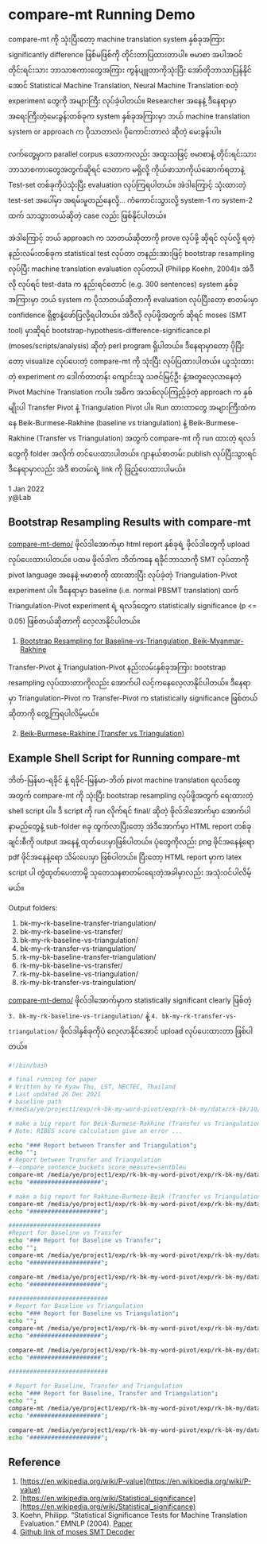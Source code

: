 # compare-mt Running Demo

compare-mt ကို သုံးပြီးတော့ machine translation system နှစ်ခုအကြား significantly difference ဖြစ်မဖြစ်ကို တိုင်းတာပြထားတာပါ။ 
ဗမာစာ အပါအဝင် တိုင်းရင်းသား ဘာသာစကားတွေအကြား ကွန်ပျူတာကိုသုံးပြီး အော်တိုဘာသာပြန်နိုင်အောင် Statistical Machine Translation, Neural Machine Translation စတဲ့ experiment တွေကို အများကြီး လုပ်ခဲ့ပါတယ်။ Researcher အနေနဲ့ ဒီနေရာမှာ အရေးကြီးတဲ့မေးခွန်းတစ်ခုက system နှစ်ခုအကြားမှာ ဘယ် machine translation system or approach က ပိုသာတာလဲ၊ ပိုကောင်းတာလဲ ဆိုတဲ့ မေးခွန်းပါ။  

လက်တွေ့မှာက parallel corpus ဒေတာကလည်း အထူးသဖြင့် ဗမာစာနဲ့ တိုင်းရင်းသား ဘာသာစကားတွေအတွက်ဆိုရင် ဒေတာက မရှိလို့ ကိုယ်ဖာသာကိုယ်ဆောက်ရတာနဲ့ Test-set တစ်ခုကိုပဲသုံးပြီး evaluation လုပ်ကြရပါတယ်။ အဲဒါကြောင့် သုံးထားတဲ့ test-set အပေါ်မှာ အရမ်းမူတည်နေလို့... ကံကောင်းသွားလို့ system-1 က system-2 ထက် သာသွားတယ်ဆိုတဲ့ case လည်း ဖြစ်နိုင်ပါတယ်။  

အဲဒါကြောင့် ဘယ် approach က သာတယ်ဆိုတာကို prove လုပ်ဖို့ ဆိုရင် လုပ်လို့ ရတဲ့ နည်းလမ်းတစ်ခုက statistical test လုပ်တာ တနည်းအားဖြင့် bootstrap resampling လုပ်ပြီး machine translation evaluation လုပ်တာပါ (Philipp Koehn, 2004)။ 
အဲဒီလို လုပ်ရင် test-data က နည်းရင်တောင် (e.g. 300 sentences) system နှစ်ခုအကြားမှာ ဘယ် system က ပိုသာတယ်ဆိုတာကို evaluation လုပ်ပြီးတော့ စာတမ်းမှာ confidence ရှိစွာနဲ့ဖော်ပြလို့ရပါတယ်။ 
အဲဒီလို လုပ်ဖို့အတွက် ဆိုရင် moses (SMT tool) မှာဆိုရင် bootstrap-hypothesis-difference-significance.pl (moses/scripts/analysis) ဆိုတဲ့ perl program ရှိပါတယ်။ 
ဒီနေရာမှာတော့ ပိုပြီးတော့ visualize လုပ်ပေးတဲ့ compare-mt ကို သုံးပြီး လုပ်ပြထားပါတယ်။ ယူသုံးထားတဲ့ experiment က ဒေါက်တာတန်း ကျောင်းသူ သဇင်မြင့်ဦး နဲ့အတူလေ့လာနေတဲ့ Pivot Machine Translation ကပါ။
အဓိက အသစ်လုပ်ကြည့်ခဲ့တဲ့ approach က နှစ်မျိုးပါ Transfer Pivot နဲ့ Triangulation Pivot ပါ။ 
Run ထားတာတွေ အများကြီးထဲကနေ Beik-Burmese-Rakhine (baseline vs triangulation) နဲ့ Beik-Burmese-Rakhine (Transfer vs Triangulation) အတွက် compare-mt ကို run ထားတဲ့ ရလဒ်တွေကို folder အလိုက် တင်ပေးထားပါတယ်။ 
ဂျာနယ်စာတမ်း publish လုပ်ပြီးသွားရင် ဒီနေရာမှာလည်း အဲဒီ စာတမ်းရဲ့ link ကို ဖြည့်ပေးထားပါမယ်။  

1 Jan 2022  
y@Lab  


## Bootstrap Resampling Results with compare-mt

[compare-mt-demo/](https://github.com/ye-kyaw-thu/error-overflow/tree/master/compare-mt-demo) ဖိုလ်ဒါအောက်မှာ html report နှစ်ခုရဲ့ ဖိုလ်ဒါတွေကို upload လုပ်ပေးထားပါတယ်။ ပထမ ဖိုလ်ဒါက ဘိတ်ကနေ ရခိုင်ဘာသာကို SMT လုပ်တာကို pivot language အနေနဲ့ ဗမာစာကို ထားထားပြီး လုပ်ခဲ့တဲ့ Triangulation-Pivot experiment ပါ။ ဒီနေရာမှာ baseline (i.e. normal PBSMT translation) ထက် Triangulation-Pivot experiment ရဲ့ ရလဒ်တွေက statistically significance (p <= 0.05) ဖြစ်တယ်ဆိုတာကို လေ့လာနိုင်ပါတယ်။   

1. [Bootstrap Resampling for Baseline-vs-Triangulation, Beik-Myanmar-Rakhine](https://htmlpreview.github.io/?https://github.com/ye-kyaw-thu/error-overflow/blob/master/compare-mt-demo/bk-my-rk-baseline-vs-triangulation/index.html)  

Transfer-Pivot နဲ့ Triangulation-Pivot နည်းလမ်းနှစ်ခုအကြား bootstrap resampling လုပ်ထားတာကိုလည်း အောက်ပါ လင့်ကနေလေ့လာနိုင်ပါတယ်။ ဒီနေရာမှာ Triangulation-Pivot က Transfer-Pivot က statistically significance ဖြစ်တယ်ဆိုတာကို တွေ့ကြရပါလိမ့်မယ်။  

2. [Beik-Burmese-Rakhine (Transfer vs Triangulation)](https://htmlpreview.github.io/?https://github.com/ye-kyaw-thu/error-overflow/blob/master/compare-mt-demo/bk-my-rk-transfer-vs-triangulation/index.html)  

## Example Shell Script for Running compare-mt

ဘိတ်-မြန်မာ-ရခိုင် နဲ့ ရခိုင်-မြန်မာ-ဘိတ် pivot machine translation ရလဒ်တွေအတွက် compare-mt ကို သုံးပြီး bootstrap resampling လုပ်ဖို့အတွက် ရေးထားတဲ့ shell script ပါ။ ဒီ script ကို run လိုက်ရင် final/ ဆိုတဲ့ ဖိုလ်ဒါအောက်မှာ အောက်ပါ နာမည်တွေနဲ့ sub-folder ၈ခု ထွက်လာပြီးတော့ အဲဒီအောက်မှာ HTML report တစ်ခုချင်းစီကို output အနေနဲ့ ထုတ်ပေးမှာဖြစ်ပါတယ်။ ပုံတွေကိုလည်း png ဖိုင်အနေနဲ့ရော pdf ဖိုင်အနေနဲ့ရော သိမ်းပေးမှာ ဖြစ်ပါတယ်။ ပြီးတော့ HTML report မှာက latex script ပါ တွဲထုတ်ပေးတာမို့ သုတေသနစာတမ်းရေးတဲ့အခါမှာလည်း အသုံးဝင်ပါလိမ့်မယ်။  

Output folders:  

1. bk-my-rk-baseline-transfer-triangulation/
2. bk-my-rk-baseline-vs-transfer/
3. bk-my-rk-baseline-vs-triangulation/
4. bk-my-rk-transfer-vs-triangulation/
5. rk-my-bk-baseline-transfer-triangulation/
6. rk-my-bk-baseline-vs-transfer/
7. rk-my-bk-baseline-vs-triangulation/
8. rk-my-bk-transfer-vs-traingulation/

[compare-mt-demo/](https://github.com/ye-kyaw-thu/error-overflow/tree/master/compare-mt-demo) ဖိုလ်ဒါအောက်မှာက statistically significant clearly ဖြစ်တဲ့  ```3. bk-my-rk-baseline-vs-triangulation/``` နဲ့ ```4. bk-my-rk-transfer-vs-triangulation/``` ဖိုလ်ဒါနှစ်ခုကိုပဲ လေ့လာနိုင်အောင် upload လုပ်ပေးထားတာ ဖြစ်ပါတယ်။  

```bash
#!/bin/bash

# final running for paper
# Written by Ye Kyaw Thu, LST, NECTEC, Thailand
# Last updated 26 Dec 2021
# baseline path
#/media/ye/project1/exp/rk-bk-my-word-pivot/exp/rk-bk-my/data/rk-bk/10/baseline/bk-rk/evaluation/test.cleaned.1

# make a big report for Beik-Burmese-Rakhine (Transfer vs Triangulation)
# Note: RIBES score calculation give an error ... 

echo "### Report between Transfer and Triangulation";
echo "";
# Report between Transfer and Triangulation
#--compare_sentence_buckets score_measure=sentbleu
compare-mt /media/ye/project1/exp/rk-bk-my-word-pivot/exp/rk-bk-my/data/rk-my/10/test.rk /media/ye/project1/exp/rk-bk-my-word-pivot/exp/ssentence/bk-my-rk/10/hypo-sentence.myrk.rk /media/ye/project1/exp/rk-bk-my-word-pivot/triangulation-tz/demo/10/bk-my-rk/hypo.rk --compare_scores score_type=bleu,bootstrap=1000,prob_thresh=0.05 score_type=chrf,bootstrap=1000,prob_thresh=0.05 score_type=wer,bootstrap=1000,prob_thresh=0.05  --compare_word_accuracies bucket_type=freq,freq_corpus_file=/media/ye/project1/exp/rk-bk-my-word-pivot/exp/rk-bk-my/data/rk-my/10/train.rk  --report_title "Comparison Result for Beik-Burmese-Rakhine (Transfer vs Triangulation)" --sys_names "Transfer-Pivot" "Triangulation-Pivot" --output_directory ./final/bk-my-rk-transfer-vs-triangulation
echo "####################";

# make a big report for Rakhine-Burmese-Beik (Transfer vs Triangulation)
compare-mt /media/ye/project1/exp/rk-bk-my-word-pivot/exp/rk-bk-my/data/my-bk/10/test.bk  /media/ye/project1/exp/rk-bk-my-word-pivot/exp/ssentence/rk-my-bk/10/hypo-sentence.mybk.bk /media/ye/project1/exp/rk-bk-my-word-pivot/triangulation-tz/demo/10/rk-my-bk/hypo.bk --compare_scores score_type=bleu,bootstrap=1000,prob_thresh=0.05 score_type=chrf,bootstrap=1000,prob_thresh=0.05 score_type=wer,bootstrap=1000,prob_thresh=0.05 --compare_word_accuracies bucket_type=freq,freq_corpus_file=/media/ye/project1/exp/rk-bk-my-word-pivot/exp/rk-bk-my/data/my-bk/10/train.bk --report_title "Comparison Result for Rakhine-Burmese-Beik (Transfer vs Triangulation)" --sys_names "Transfer-Pivot" "Triangulation-Pivot" --output_directory ./final/rk-my-bk-transfer-vs-traingulation
echo "####################";

##########################
#Report for Baseline vs Transfer
echo "### Report for Baseline vs Transfer";
echo "";
compare-mt /media/ye/project1/exp/rk-bk-my-word-pivot/exp/rk-bk-my/data/rk-my/10/test.rk /media/ye/project1/exp/rk-bk-my-word-pivot/exp/rk-bk-my/data/rk-bk/10/baseline/bk-rk/evaluation/test.cleaned.1 /media/ye/project1/exp/rk-bk-my-word-pivot/exp/ssentence/bk-my-rk/10/hypo-sentence.myrk.rk --compare_scores score_type=bleu,bootstrap=1000,prob_thresh=0.05 score_type=chrf,bootstrap=1000,prob_thresh=0.05 score_type=wer,bootstrap=1000,prob_thresh=0.05  --compare_word_accuracies bucket_type=freq,freq_corpus_file=/media/ye/project1/exp/rk-bk-my-word-pivot/exp/rk-bk-my/data/rk-my/10/train.rk  --report_title "Comparison Result for Beik-Burmese-Rakhine  (baseline vs transfer)" --sys_names "Direct-Translation" "Transfer-Pivot" --output_directory ./final/bk-my-rk-baseline-vs-transfer
echo "####################";

compare-mt /media/ye/project1/exp/rk-bk-my-word-pivot/exp/rk-bk-my/data/my-bk/10/test.bk /media/ye/project1/exp/rk-bk-my-word-pivot/exp/rk-bk-my/data/rk-bk/10/baseline/rk-bk/evaluation/test.cleaned.1 /media/ye/project1/exp/rk-bk-my-word-pivot/exp/ssentence/rk-my-bk/10/hypo-sentence.mybk.bk --compare_scores score_type=bleu,bootstrap=1000,prob_thresh=0.05 score_type=chrf,bootstrap=1000,prob_thresh=0.05 score_type=wer,bootstrap=1000,prob_thresh=0.05 --compare_word_accuracies bucket_type=freq,freq_corpus_file=/media/ye/project1/exp/rk-bk-my-word-pivot/exp/rk-bk-my/data/my-bk/10/train.bk --report_title "Comparison Result for Rakhine-Burmese-Beik (baseline vs transfer)" --sys_names "Direct-Translation"  "Transfer-Pivot" --output_directory ./final/rk-my-bk-baseline-vs-transfer
echo "####################";

############################
# Report for Baseline vs Triangulation
echo "### Report for Baseline vs Triangulation";
echo "";
compare-mt /media/ye/project1/exp/rk-bk-my-word-pivot/exp/rk-bk-my/data/rk-my/10/test.rk /media/ye/project1/exp/rk-bk-my-word-pivot/exp/rk-bk-my/data/rk-bk/10/baseline/bk-rk/evaluation/test.cleaned.1 /media/ye/project1/exp/rk-bk-my-word-pivot/triangulation-tz/demo/10/bk-my-rk/hypo.rk --compare_scores score_type=bleu,bootstrap=1000,prob_thresh=0.05 score_type=chrf,bootstrap=1000,prob_thresh=0.05 score_type=wer,bootstrap=1000,prob_thresh=0.05  --compare_word_accuracies bucket_type=freq,freq_corpus_file=/media/ye/project1/exp/rk-bk-my-word-pivot/exp/rk-bk-my/data/rk-my/10/train.rk  --report_title "Comparison Result for Beik-Burmese-Rakhine  (baseline vs triangulation)" --sys_names "Direct-Translation" "Triangulation-Pivot" --output_directory ./final/bk-my-rk-baseline-vs-triangulation
echo "####################";

compare-mt /media/ye/project1/exp/rk-bk-my-word-pivot/exp/rk-bk-my/data/my-bk/10/test.bk /media/ye/project1/exp/rk-bk-my-word-pivot/exp/rk-bk-my/data/rk-bk/10/baseline/rk-bk/evaluation/test.cleaned.1 /media/ye/project1/exp/rk-bk-my-word-pivot/triangulation-tz/demo/10/rk-my-bk/hypo.bk --compare_scores score_type=bleu,bootstrap=1000,prob_thresh=0.05 score_type=chrf,bootstrap=1000,prob_thresh=0.05 score_type=wer,bootstrap=1000,prob_thresh=0.05 --compare_word_accuracies bucket_type=freq,freq_corpus_file=/media/ye/project1/exp/rk-bk-my-word-pivot/exp/rk-bk-my/data/my-bk/10/train.bk --report_title "Comparison Result for Rakhine-Burmese-Beik (baseline vs triangulation)" --sys_names "Direct-Translation"  "Triangulation-Pivot" --output_directory ./final/rk-my-bk-baseline-vs-triangulation
echo "####################";

############################

# Report for Baseline, Transfer and Triangulation
echo "### Report for Baseline, Transfer and Triangulation";
echo "";
compare-mt /media/ye/project1/exp/rk-bk-my-word-pivot/exp/rk-bk-my/data/rk-my/10/test.rk /media/ye/project1/exp/rk-bk-my-word-pivot/exp/rk-bk-my/data/rk-bk/10/baseline/bk-rk/evaluation/test.cleaned.1 /media/ye/project1/exp/rk-bk-my-word-pivot/exp/ssentence/bk-my-rk/10/hypo-sentence.myrk.rk /media/ye/project1/exp/rk-bk-my-word-pivot/triangulation-tz/demo/10/bk-my-rk/hypo.rk --compare_scores score_type=bleu,bootstrap=1000,prob_thresh=0.05 score_type=chrf,bootstrap=1000,prob_thresh=0.05 score_type=wer,bootstrap=1000,prob_thresh=0.05  --compare_word_accuracies bucket_type=freq,freq_corpus_file=/media/ye/project1/exp/rk-bk-my-word-pivot/exp/rk-bk-my/data/rk-my/10/train.rk --report_title "Comparison Result for Beik-Burmese-Rakhine  (baseline, Transfer and Triangulation)" --sys_names "Direct-Translation" "Transfer-Pivot" "Triangulation-Pivot" --output_directory ./final/bk-my-rk-baseline-transfer-triangulation
echo "####################";

compare-mt /media/ye/project1/exp/rk-bk-my-word-pivot/exp/rk-bk-my/data/my-bk/10/test.bk /media/ye/project1/exp/rk-bk-my-word-pivot/exp/rk-bk-my/data/rk-bk/10/baseline/rk-bk/evaluation/test.cleaned.1 /media/ye/project1/exp/rk-bk-my-word-pivot/exp/ssentence/rk-my-bk/10/hypo-sentence.mybk.bk /media/ye/project1/exp/rk-bk-my-word-pivot/triangulation-tz/demo/10/rk-my-bk/hypo.bk --compare_scores score_type=bleu,bootstrap=1000,prob_thresh=0.05 score_type=chrf,bootstrap=1000,prob_thresh=0.05 score_type=wer,bootstrap=1000,prob_thresh=0.05 --compare_word_accuracies bucket_type=freq,freq_corpus_file=/media/ye/project1/exp/rk-bk-my-word-pivot/exp/rk-bk-my/data/my-bk/10/train.bk --report_title "Comparison Result for Rakhine-Burmese-Beik (baseline, transfer and triangulation)" --sys_names "Direct-Translation" "Transfer-Pivot" "Triangulation-Pivot" --output_directory ./final/rk-my-bk-baseline-transfer-triangulation
echo "####################";

```

## Reference

1. [https://en.wikipedia.org/wiki/P-value](https://en.wikipedia.org/wiki/P-value)
2. [https://en.wikipedia.org/wiki/Statistical_significance](https://en.wikipedia.org/wiki/Statistical_significance)
3. Koehn, Philipp. “Statistical Significance Tests for Machine Translation Evaluation.” EMNLP (2004). [Paper](https://aclanthology.org/W04-3250.pdf) 
4. [Github link of moses SMT Decoder](https://github.com/moses-smt/mosesdecoder)

